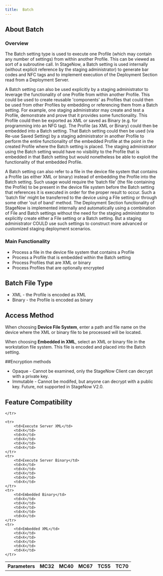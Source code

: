 ```yaml
---
title:  Batch
---
```


## About Batch

### Overview

The Batch setting type is used to execute one Profile (which may contain any number of settings) from within another Profile.  This can be viewed as sort of a subroutine call.  In StageNow, a Batch setting is used internally (without explicit reference by the staging administrator) to generate bar codes and NFC tags and to implement execution of the Deployment Section read from a Deployment Server.

A Batch setting can also be used explicitly by a staging administrator to leverage the functionality of one Profile from within another Profile.  This could be used to create reusable 'components' as Profiles that could then be used from other Profiles by embedding or referencing them from a Batch setting.  For example, one staging administrator may create and test a Profile, demonstrate and prove that it provides some functionality.  This Profile could then be exported as XML or saved as Binary (e.g. for programming into an NFG tag).  The Profile (as XML or Binary) could then be embedded into a Batch setting.  That Batch setting could then be used (via Re-use Saved Setting) by a staging administrator in another Profile to perform the entire functionality of the embedded Profile at the point in the created Profile where the Batch setting is placed.  The staging administrator using the Batch setting would have no visibility to the Profile that is embedded in that Batch setting but would
nonetheless be able to exploit the functionality of that embedded Profile.

A Batch setting can also refer to a file in the device file system that contains a Profile (as either XML or binary) instead of embedding the Profile into the Batch setting.  Such usage would require the 'batch file' (the file containing the Profile) to be present in the device file system before the Batch setting that references it is executed in order for the proper result to occur.  Such a 'batch file' might be transferred to the device using a File setting or through some other 'out of band' method.  The Deployment Section functionality of StageNow is implemented internally and automatically using a combination of File and Batch settings without the need for the staging administrator to explicitly create either a File setting or a Batch setting.  But a staging administrator COULD use such settings to construct more advanced or customized staging deployment scenarios.


### Main Functionality

* Process a file in the device file system that contains a Profile
* Process a Profile that is embedded within the Batch setting
* Process Profiles that are XML or binary
* Process Profiles that are optionally encrypted

## Batch File Type
* XML - the Profile is encoded as XML
* Binary - the Profile is encoded as binary

## Access Method
When choosing **Device File System**, enter a path and file name on the device where the XML or binary file to be processed will be located.

When choosing **Embedded in XML**, select an XML or binary file in the workstation file system. This file is encoded and placed into the Batch setting.


##Encryption methods
* Opaque - Cannot be examined, only the StageNow Client can decrypt with a private key.
* Immutable - Cannot be modifed, but anyone can decrypt with a public key. Future, not supported in StageNow V2.0.


## Feature Compatibility

<table>
	<tr>
		<th>Parameters</th>
		<th>MC32</th>
		<th>MC40</th>
		<th>MC67</th>
		<th>TC55</th>
		<th>TC70</th>

	</tr>

	<tr>
		<td>Execute Server XML</td>
		<td>X</td>
		<td>X</td>
		<td>X</td>
		<td>X</td>
		<td>X</td>
	</tr>
	<tr>
		<td>Execute Server Binary</td>
		<td>X</td>
		<td>X</td>
		<td>X</td>
		<td>X</td>
		<td>X</td>
	</tr>
	<tr>
		<td>Embedded Binary</td>
		<td>X</td>
		<td>X</td>
		<td>X</td>
		<td>X</td>
		<td>X</td>
	</tr>
	<tr>
		<td>Embedded XML</td>
		<td>X</td>
		<td>X</td>
		<td>X</td>
		<td>X</td>
		<td>X</td>
	</tr>
</table>
